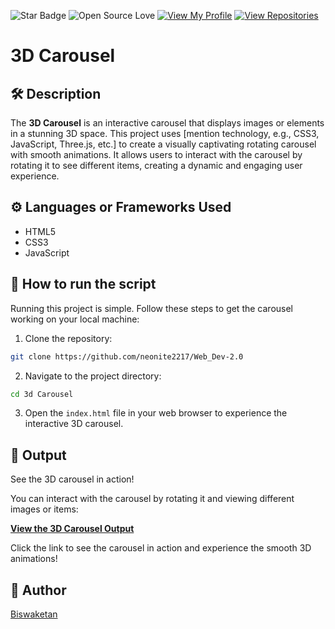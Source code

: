 ![Star Badge](https://img.shields.io/static/v1?label=%F0%9F%8C%9F&message=If%20Useful&style=style=flat&color=BC4E99)
![Open Source Love](https://badges.frapsoft.com/os/v1/open-source.svg?v=103)
[![View My Profile](https://img.shields.io/badge/View-My_Profile-green?logo=GitHub)](https://github.com/neonite2217)
[![View Repositories](https://img.shields.io/badge/View-My_Repositories-blue?logo=GitHub)](https://github.com/neonite2217?tab=repositories)

# 3D Carousel

## 🛠️ Description

The **3D Carousel** is an interactive carousel that displays images or elements in a stunning 3D space. This project uses [mention technology, e.g., CSS3, JavaScript, Three.js, etc.] to create a visually captivating rotating carousel with smooth animations. It allows users to interact with the carousel by rotating it to see different items, creating a dynamic and engaging user experience.

## ⚙️ Languages or Frameworks Used

<ul>
    <li>HTML5</li>
    <li>CSS3</li>
    <li>JavaScript</li>
</ul>

## 🌟 How to run the script

Running this project is simple. Follow these steps to get the carousel working on your local machine:

1. Clone the repository:

```sh
git clone https://github.com/neonite2217/Web_Dev-2.0
```

2. Navigate to the project directory:

```sh
cd 3d Carousel
```

3. Open the `index.html` file in your web browser to experience the interactive 3D carousel.

## 🎡 Output

See the 3D carousel in action!

You can interact with the carousel by rotating it and viewing different images or items:

[**View the 3D Carousel Output**](https://3dc-57b2sr5sk-biswaketans-projects.vercel.app/)

Click the link to see the carousel in action and experience the smooth 3D animations!

## 🤖 Author

[Biswaketan](https://github.com/neonite2217/)

